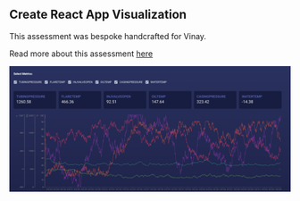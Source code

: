 ## Create React App Visualization

This assessment was bespoke handcrafted for Vinay.

Read more about this assessment [here](https://react.eogresources.com)

![screenshot](https://raw.githubusercontent.com/Vinay-Moguloju/vinay-eog-react-assessment/master/Screenshot%20.png)
